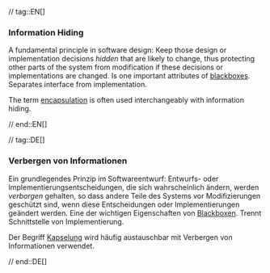 // tag::EN[]
### Information Hiding

A fundamental principle in software design: Keep those design or implementation decisions
_hidden_ that are likely to change, thus protecting other parts of the system from  modification if these decisions or implementations are changed. Is one important
attributes of [blackboxes](#term-blackbox). Separates interface from implementation.

  The term [encapsulation](#term-encapsulation) is often used interchangeably with information hiding.

// end::EN[]

// tag::DE[]
### Verbergen von Informationen

Ein grundlegendes Prinzip im Softwareentwurf: Entwurfs- oder
Implementierungsentscheidungen, die sich wahrscheinlich ändern, werden
*verborgen* gehalten, so dass andere Teile des Systems vor
Modifizierungen geschützt sind, wenn diese Entscheidungen oder
Implementierungen geändert werden. Eine der wichtigen Eigenschaften
von [Blackboxen](#term-blackbox). Trennt Schnittstelle von
Implementierung.

Der Begriff [Kapselung](#term-encapsulation) wird
häufig austauschbar mit Verbergen von Informationen verwendet.



// end::DE[]

